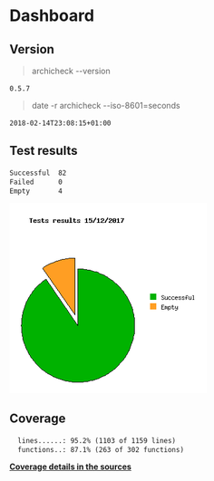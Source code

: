 Dashboard
=========

Version
-------
> archicheck --version

```
0.5.7
```

> date -r archicheck --iso-8601=seconds

```
2018-02-14T23:08:15+01:00
```

Test results
------------
```
Successful  82
Failed      0
Empty       4
```
![](tests.png)

Coverage
--------

```
  lines......: 95.2% (1103 of 1159 lines)
  functions..: 87.1% (263 of 302 functions)
```

[**Coverage details in the sources**](http://lionel.draghi.free.fr/Archicheck/lcov/home/lionel/Proj/Archicheck/src/index-sort-f.html)

